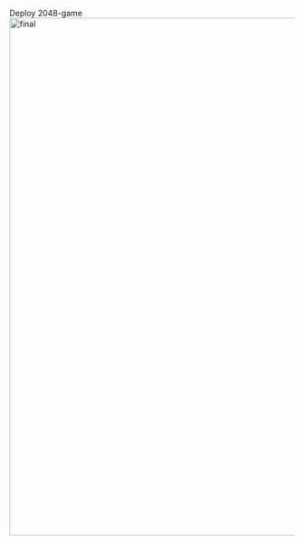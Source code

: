 Deploy 2048-game
<img width="1347" height="915" alt="final" src="https://github.com/user-attachments/assets/c217e3c9-0b68-40a1-8889-e7248d94388f" />
